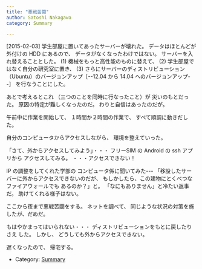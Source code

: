 ```yaml
---
title: "悪戦苦闘"
author: Satoshi Nakagawa
category: Summary

---
```


[2015-02-03]  学生部屋に置いてあったサーバーが壊れた。
データはほとんどが外付けの HDD にあるので、
データがなくなったわけではない。
サーバーを入れ替えることとした。
(1) 機械をもっと高性能のものに替えて、
(2) 学生部屋ではなく自分の研究室に置き、
(3) さらにサーバーのディストリビューション
（Ubuntu）のバージョンアップ［--12.04 から 14.04
へのバージョンアップ--］
を行なうことにした。

 あとで考えるとこれ
（三つのことを同時に行なったこと）が
災いのもとだった。
原因の特定が難しくなったのだ。
わりと自信はあったのだが。

 午前中に作業を開始して、
１時間か２時間の作業で、
すべて順調に動きだした。

 自分のコンピュータからアクセスしながら、
環境を整えていった。

 「さて、外からアクセスしてみよう」・・・
フリーSIM の Android の ssh アプリから
アクセスしてみる。
・・・アクセスできない！

 IP の調整をしてくれた学部の
コンピュータ係に聞いてみた---
「移設したサーバーに外からアクセスできないのだが、
もしかしたら、この建物にとくべつなファイアウォールでも
あるのか？」と。
「なにもありません」と冷たい返事だ。
助けてくれる様子はない。

 ここから夜まで悪戦苦闘をする。
ネットを調べて、
同じような状況の対策を施したが、だめだ。

 もはやかまってはいられない・・・
ディストリビューションをもとに戻したりさえ
した。
しかし、
どうしても外からアクセスできない。

 遅くなったので、
帰宅する。

- Category: [Summary](/categories.html#Summary)

